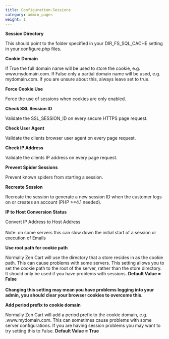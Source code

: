 ```yaml
---
title: Configuration-Sessions
category: admin_pages
weight: 1
---
```


<b>Session Directory</b>

<div class='indent'>This should point to the folder specified in your DIR_FS_SQL_CACHE setting in your configure.php files.</div>


<b>Cookie Domain</b>

<div class='indent'>If True the full domain name will be used to store the cookie, e.g. www.mydomain.com. If False only a partial domain name will be used, e.g. mydomain.com. If you are unsure about this, always leave set to true.</div>


<b>Force Cookie Use</b>

<div class='indent'>Force the use of sessions when cookies are only enabled.</div>


<b>Check SSL Session ID</b>

<div class='indent'>Validate the SSL_SESSION_ID on every secure HTTPS page request.</div>


<b>Check User Agent</b>

<div class='indent'>Validate the clients browser user agent on every page request.</div>


<b>Check IP Address</b>

<div class='indent'>Validate the clients IP address on every page request.</div>


<b>Prevent Spider Sessions</b>

<div class='indent'>Prevent known spiders from starting a session.</div>


<b>Recreate Session</b>

<div class='indent'>Recreate the session to generate a new session ID when the customer logs on or creates an account (PHP >=4.1 needed).</div>


<b>IP to Host Conversion Status</b>

<div class='indent'>Convert IP Address to Host Address<br /><br />Note: on some servers this can slow down the initial start of a session or execution of Emails</div>


<b>Use root path for cookie path</b>

<div class='indent'>Normally Zen Cart will use the directory that a store resides in as the cookie path. This can cause problems with some servers. This setting allows you to set the cookie path to the root of the server, rather than the store directory. It should only be used if you have problems with sessions. <strong>Default Value = False</strong><br /><br /><strong>Changing this setting may mean you have problems logging into your admin, you should clear your browser cookies to overcome this.</strong></div>


<b>Add period prefix to cookie domain</b>

<div class='indent'>Normally Zen Cart will add a period prefix to the cookie domain, e.g.  .www.mydomain.com. This can sometimes cause problems with some server configurations. If you are having session problems you may want to try setting this to False. <strong>Default Value = True</strong></div>


